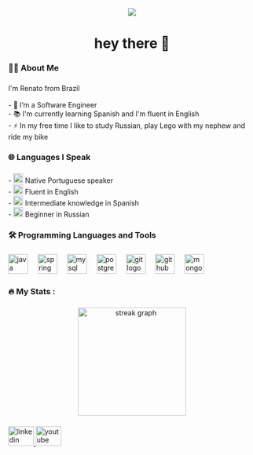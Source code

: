 <div align="center">
  <img src="https://visitor-badge.laobi.icu/badge?page_id=renatog17.renatog17&"  />
</div>

###

<h1 align="center">hey there 👋</h1>

###

<h3 align="left">👩‍💻  About Me</h3>

###

<p align="left">I'm Renato from Brazil<br><br>- 🔭 I’m a Software Engineer<br>- 📚 I'm currently learning Spanish and I'm fluent in English<br>- ⚡ In my free time I like to study Russian, play Lego with my nephew and ride my bike</p>

###

<h3 align="left">🌐 Languages I Speak</h3>

###
<p align="left">
  - <img src="https://cdn.jsdelivr.net/gh/hjnilsson/country-flags@latest/svg/br.svg" width="20"/> Native Portuguese speaker<br>
  - <img src="https://cdn.jsdelivr.net/gh/hjnilsson/country-flags@latest/svg/gb.svg" width="20"/> Fluent in English<br>
  - <img src="https://cdn.jsdelivr.net/gh/hjnilsson/country-flags@latest/svg/es.svg" width="20"/> Intermediate knowledge in Spanish<br>
  - <img src="https://cdn.jsdelivr.net/gh/hjnilsson/country-flags@latest/svg/ru.svg" width="20"/> Beginner in Russian
</p>

###

<h3 align="left">🛠 Programming Languages and Tools</h3>

###

<div align="left">
  <img src="https://cdn.jsdelivr.net/gh/devicons/devicon/icons/java/java-original.svg" height="40" alt="java logo"  />
  <img width="12" />
  <img src="https://cdn.jsdelivr.net/gh/devicons/devicon/icons/spring/spring-original.svg" height="40" alt="spring logo"  />
  <img width="12" />
  <img src="https://cdn.jsdelivr.net/gh/devicons/devicon/icons/mysql/mysql-original.svg" height="40" alt="mysql logo"  />
  <img width="12" />
  <img src="https://cdn.jsdelivr.net/gh/devicons/devicon/icons/postgresql/postgresql-original.svg" height="40" alt="postgresql logo"  />
  <img width="12" />
  <img src="https://cdn.jsdelivr.net/gh/devicons/devicon/icons/git/git-original.svg" height="40" alt="git logo"  />
  <img width="12" />
  <img src="https://cdn.jsdelivr.net/gh/devicons/devicon/icons/github/github-original.svg" height="40" alt="github logo"  />
  <img width="12" />
  <img src="https://cdn.jsdelivr.net/gh/devicons/devicon/icons/mongodb/mongodb-original.svg" height="40" alt="mongodb logo"  />
</div>

###

<h3 align="left">🔥   My Stats :</h3>

###

<div align="center">
  <img src="https://streak-stats.demolab.com?user=renatog17&locale=en&mode=daily&theme=dark&hide_border=false&border_radius=5&order=3" height="220" alt="streak graph"  />
</div>

###

<div align="left">
  <a href="https://www.linkedin.com/in/renato-oliveira-9575781b9/" target="_blank">
    <img src="https://raw.githubusercontent.com/maurodesouza/profile-readme-generator/master/src/assets/icons/social/linkedin/default.svg" width="52" height="40" alt="linkedin logo"  />
  </a>
  <a href="https://www.youtube.com/@RenatoOliveira-vw1tq" target="_blank">
    <img src="https://raw.githubusercontent.com/maurodesouza/profile-readme-generator/master/src/assets/icons/social/youtube/default.svg" width="52" height="40" alt="youtube logo"  />
  </a>
</div>

###
